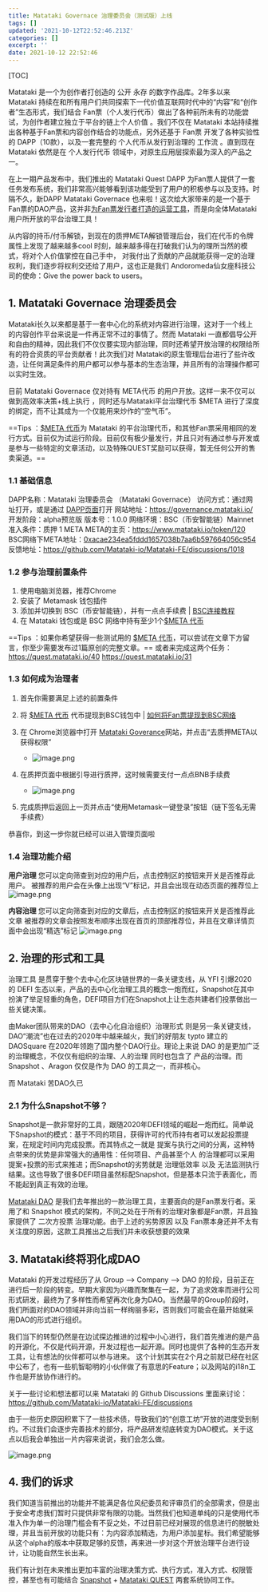 ```yaml
---
title: Matataki Governace 治理委员会（测试版）上线
tags: []
updated: '2021-10-12T22:52:46.213Z'
categories: []
excerpt: ''
date: 2021-10-12 22:52:46
---
```


\[TOC]

Matataki 是一个为创作者打创造的 公开 永存 的数字作品库。2年多以来 Matataki 持续在和所有用户们共同探索下一代价值互联网时代中的“内容”和“创作者”生态形式，我们结合 Fan票（个人发行代币）做出了各种前所未有的功能尝试，为创作者建立独立于平台的链上个人价值 。我们不仅在 Matataki 本站持续推出各种基于Fan票和内容创作结合的功能点，另外还基于 Fan票 开发了各种实验性的 DAPP（10款），以及一套完整的 个人代币从发行到治理的 工作流 。直到现在 Matataki 依然是在 个人发行代币 领域中，对原生应用层探索最为深入的产品之一。

在上一期产品发布中，我们推出的 Matataki Quest DAPP 为Fan票人提供了一套任务发布系统，我们非常高兴能够看到该功能受到了用户的积极参与以及支持。时隔不久，新DAPP Matataki Governace 也来啦！这次给大家带来的是一个基于Fan票的DAO产品，这并非[为Fan票发行者打造的运营工具](https://matataki-dao.netlify.app/#/)，而是向全体Matataki用户所开放的平台治理工具！

从内容的持币/付币解锁，到现在的质押META解锁管理后台，我们在代币的令牌属性上发现了越来越多cool 时刻，越来越多得在打破我们认为的理所当然的模式，将对个人价值掌控在自己手中， 对我付出了贡献的产品就能获得一定的治理权利，我们逐步将权利交还给了用户，这也正是我们 Andoromeda仙女座科技公司的使命：Give the power back to users。

## 1. Matataki Governace 治理委员会

Matataki长久以来都是基于一套中心化的系统对内容进行治理，这对于一个线上的内容创作平台来说是一件再正常不过的事情了。然而 Matataki 一直都倡导公开和自由的精神，因此我们不仅仅要实现内部治理，同时还希望开放治理的权限给所有的符合资质的平台贡献者！此次我们对 Matataki的原生管理后台进行了些许改造，让任何满足条件的用户都可以参与基本的生态治理，并且所有的治理操作都可以实时生效。

目前 Matataki Governace 仅对持有 META代币 的用户开放。这样一来不仅可以做到高效率决策+线上执行 ，同时还与Matataki平台治理代币 $META 进行了深度的绑定，而不让其成为一个仅能用来炒作的“空气币”。

\==Tips ：[$META 代币](https://www.matataki.io/token/120)为 Matataki 的平台治理代币，和其他Fan票采用相同的发行方式。目前仅为试运行阶段。目前仅有极少量发行，并且只对有通过参与开发或是参与一些特定的文章活动，以及特殊QUEST奖励可以获得，暂无任何公开的售卖渠道。==

### 1.1 基础信息

DAPP名称：Matataki 治理委员会 （Matataki Governace）
访问方式：通过网址打开，或是通过 [DAPP页面](https://matataki.io/dapp)打开
网站地址：<https://governance.matataki.io/>
开发阶段：alpha预览版
版本号：1.0.0
网络环境：BSC（币安智能链）Mainnet
准入条件：质押 1 META
META的主页：<https://www.matataki.io/token/120>
BSC网络下META地址：[0xacae234ea5fddd1657038b7aa6b597664056c954](https://bscscan.com/token/0xacae234ea5fddd1657038b7aa6b597664056c954)
反馈地址：<https://github.com/Matataki-io/Matataki-FE/discussions/1018>

### 1.2 参与治理前置条件

1.  使用电脑浏览器，推荐Chrome
2.  安装了 Metamask 钱包插件
3.  添加并切换到 BSC（币安智能链），并有一点点手续费 | [BSC连接教程](https://bscscan.com/token/0xacae234ea5fddd1657038b7aa6b597664056c954)
4.  在 Matataki 钱包或是 BSC 网络中持有至少1个[$META 代币](https://www.matataki.io/token/120)

\==Tips ：如果你希望获得一些测试用的 [$META 代币](https://www.matataki.io/token/120)，可以尝试在文章下方留言，你至少需要发布过1篇原创的完整文章。==
或者来完成这两个任务：
https://quest.matataki.io/40
https://quest.matataki.io/31

### 1.3 如何成为治理者

1.  首先你需要满足上述的前置条件

2.  将 [$META 代币](https://www.matataki.io/token/120) 代币提现到BSC钱包中 | [如何将Fan票提现到BSC网络](https://matataki.io/p/5834)

3.  在 Chrome浏览器中打开 [Matataki Goverance](https://governance.matataki.io/)网站，并点击“去质押META以获得权限”
    *   ![image.png](ipfs://QmZDSAQ8xdCbGn1uWnLR1zBJXiUxAQtjxSZCeWAY3KjAKP)

4.  在质押页面中根据引导进行质押，这时候需要支付一点点BNB手续费
    *   ![image.png](ipfs://QmSmVXfu1xfPhnLVUPEFFGWftpKW1modN5isDDD4uiD819)

5.  完成质押后返回上一页并点击“使用Metamask一键登录”按钮（链下签名无需手续费）

恭喜你，到这一步你就已经可以进入管理页面啦

### 1.4 治理功能介绍

**用户治理**
您可以定向筛查到对应的用户后，点击控制区的按钮来开关是否推荐此用户。
被推荐的用户会在头像上出现“V”标记，并且会出现在动态页面的推荐位上
![image.png](ipfs://QmXod4SNhuN7TUwXb3a78dMxqW9UDDoY2aoo13V3HfWAjt)

**内容治理**
您可以定向筛查到对应的文章后，点击控制区的按钮来开关是否推荐此文章
被推荐的文章会按照发布顺序出现在首页的顶部推荐位，并且在文章详情页面中会出现“精选”标记
![image.png](ipfs://QmVvZgJBRZ1xEXNe7JvPnYHMZ1jdHdDzh8vGnu7qzVGL2g)

## 2. 治理的形式和工具

治理工具 是贯穿于整个去中心化区块链世界的一条关键支线，从 YFI 引爆2020 的 DEFI 生态以来，产品的去中心化治理工具的概念一炮而红，Snapshot在其中扮演了举足轻重的角色，DEFI项目方们在Snapshot上让生态共建者们投票做出一些关键决策。

由Maker团队带来的DAO（去中心化自治组织）治理形式 则是另一条关键支线，DAO“潮流”也在过去的2020年中越来越火，我们的好朋友 typto 建立的 DAOSquare 在2020年领跑了国内整个DAO行业。理论上来说 DAO 的是更加广泛的治理概念，不仅仅有组织的治理、人的治理 同时也包含了 产品的治理。而 Snapshot 、Aragon 仅仅是作为 DAO 的工具之一，而非核心。

而 Matataki 苦DAO久已

### 2.1 为什么Snapshot不够？

Snapshot是一款非常好的工具，跟随2020年DEFI领域的崛起一炮而红。简单说下Snapshot的模式：基于不同的项目，获得许可的代币持有者可以发起投票提案，在规定时间内完成投票。而其特点之一就是 提案与执行之间的分离，这种特点带来的优势是非常强大的通用性：任何项目、产品甚至个人 的治理都可以采用提案+投票的形式来推进；而Snapshot的劣势就是 治理低效率 以及 无法监测执行结果。这也导致了很多DEFI项目虽然标配Snapshot，但是基本只流于表面化，而不能起到真正有效的治理。

[Matataki DAO](https://matataki-dao.netlify.app/#/) 是我们去年推出的一款治理工具，主要面向的是Fan票发行者。采用了和 Snapshot 模式的架构，不同之处在于所有的治理对象都是Fan票，并且独家提供了 二次方投票 治理功能。由于上述的劣势原因 以及 Fan票本身还并不太有关注度的原因，这款工具推出之后我们并未收获想要的效果

## 3. Matataki终将羽化成DAO

Matataki 的开发过程经历了从 Group --> Company --> DAO 的阶段，目前正在进行后一阶段的转变。早期大家因为兴趣而聚集在一起，为了追求效率而进行公司形式研发，最终为了多样性而希望再次化身为DAO。当然最早的Group阶段时，我们所面对的DAO领域并非向当前一样绚丽多彩，否则我们可能会在最开始就采用DAO的形式进行组织。

我们当下的转型仍然是在边试探边推进的过程中小心进行，我们首先推进的是产品的开源化，不仅是代码开源，开发过程也一起开源。同时也提供了各种的生态开发工具，让有想法的伙伴都可以参与进来。 这个计划其实在2个月之前就已经在社区中公布了，也有一些机智聪明的小伙伴做了有意思的Feature；以及网站的i18n工作也是开放协作进行的。

关于一些讨论和想法都可以来 Matataki 的 Github Discussions 里面来讨论：<https://github.com/Matataki-io/Matataki-FE/discussions>

由于一些历史原因积累下了一些技术债，导致我们的“创意工坊”开放的进度受到制约。不过我们会逐步完善技术的部分，将产品研发彻底转变为DAO模式。关于这点以后我会单独出一片内容来说说，我们会怎么做。

![image.png](ipfs://Qme8mBFamWuwzDr9fW1XxpLv39gqdJHuQwuDcPFw4hQDM5)

## 4. 我们的诉求

我们知道当前推出的功能并不能满足各位风纪委员和评审员们的全部需求，但是出于安全考虑我们暂时只提供非常有限的功能。当然我们也知道单纯的只是使用代币准入作为单一的治理门槛会有不妥之处，不过目前已经对展现的信息进行的脱敏处理，并且当前开放的功能只有：为内容添加精选，为用户添加星标。我们希望能够从这个alpha的版本中获取足够的反馈，再来进一步对这个开放治理平台进行设计，让功能自然生长出来。

我们有计划在未来推出更加丰富的治理决策方式、执行方式，准入方式、权限管控，甚至也有可能结合 [Snapshot](https://matataki-dao.netlify.app/#/) + [Matataki QUEST](https://quest.matataki.io/) 两套系统协同工作。

